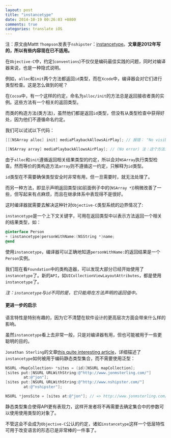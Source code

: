 ```yaml
---
layout: post
title: "instancetype"
date: 2014-10-19 00:26:03 +0800
comments: true
categories: translate iOS
---
```


注：原文由Mattt `Thompson`发表于`nshipster`：[instancetype](http://nshipster.com/instancetype/)。**文章是2012年写的，所以有些内容现在已不适用。**

在`Objective-C`中，约定(`conventions`)不仅仅是编码最佳实践的问题，同时对编译器来说，也是一种隐式说明。

例如，`alloc`和`init`两个方法都返回`id`类型，而在`Xcode`中，编译器会对它们进行类型检查。这是怎么做到的呢？

在`Cocoa`中，有一个这样的约定，命名为`alloc/init`的方法总是返回接收者类的实例。这些方法有一个相关的返回类型。

而类的构造方法(类方法)，虽然他们都是返回`id`类型，但没有从类型检查中获得好处，因为他们不遵循命名约定。

我们可以试试以下代码：

``` objective-c
[[[NSArray alloc] init] mediaPlaybackAllowsAirPlay]; // 报错： "No visible @interface for `NSArray` declares the selector `mediaPlaybackAllowsAirPlay`"

[[NSArray array] mediaPlaybackAllowsAirPlay]; // (No error) 注：这个方法调用只在老的编译器上成立，新的编译器会报相同的错误。
```

由于`alloc`和`init`遵循返回相关结果类型的约定，所以会对`NSArray`执行类型检查。然而等价的类构造方法`array`则不遵循这一约定，只解释为`id`类型。

`id`类型在不需要确保类型安全时非常有用，但一旦需要时，就无法处理了。

而另一种方法，即显示声明返回类型(如前面例子中的(`NSArray *`))稍微改善了一些，但写起来有点麻烦，而且在继承体系中表现得不是很好。

这时编译器就需要去解决这种针对`Objective-C`类型系统的边界情况了:

`instancetype`是一个上下文关键字，可用在返回类型中以表示方法返回一个相关的结果类型，如：

``` objective-c
@interface Person
+ (instancetype)personWithName:(NSString *)name;
@end
```

使用`instancetype`，编译器可以正确地知道`personWithName:`的返回结果是一个`Person`实例。

我们现在看`Foundation`中的类构造器，可以发现大部分已经开始使用了`instancetype`了。新的`API`，如`UICollectionViewLayoutAttributes`，都是使用`instancetype`了。

*注：`instancetype`与`id`不同的是，它只能用在方法声明的返回值中。*

#### 更进一步的启示

语言特性是特别有趣的，因为它不清楚在软件设计的更高层次方面会带来什么样的影响。

虽然`instancetype`看上去非常一般，只是对编译器有用，但也可能被用于一些更聪明的目的。

`Jonathan Sterling`的文章[this quite interesting article](http://www.jonmsterling.com/posts/2012-02-05-typed-collections-with-self-types-in-objective-c.html)，详细描述了`instancetype`如何被用于编码静态类型集合，而不需要使用泛型：

``` objective-c
NSURL <MapCollection> *sites = (id)[NSURL mapCollection];
[sites put:[NSURL URLWithString:@"http://www.jonmsterling.com/"]
        at:@"jon"];
[sites put:[NSURL URLWithString:@"http://www.nshipster.com/"]
        at:@"nshipster"];

NSURL *jonsSite = [sites at:@"jon"]; // => http://www.jonmsterling.com/
```

静态类型集合使得API更有表现力，这样开发者将不再需要去确定集合中的参数可以使用使用类型的对象了。

不管这会不会成为`Objective-C`公认的约定，诸如`instancetype`这样一个低层特性可用于改变语言的形态已是非常棒的一件事了。